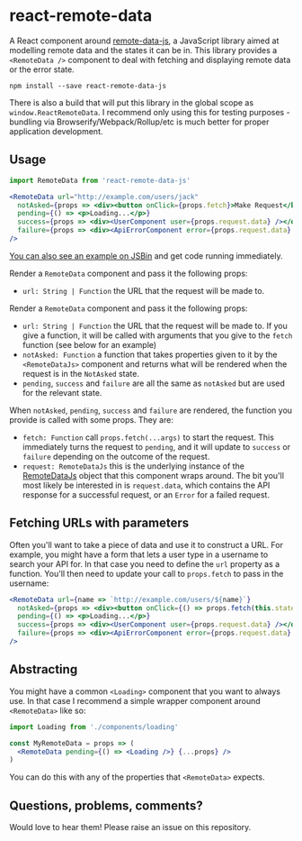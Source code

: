 # react-remote-data

A React component around [remote-data-js](https://github.com/jackfranklin/remote-data-js), a JavaScript library aimed at modelling remote data and the states it can be in. This library provides a `<RemoteData />` component to deal with fetching and displaying remote data or the error state.

```
npm install --save react-remote-data-js
```

There is also a build that will put this library in the global scope as `window.ReactRemoteData`. I recommend only using this for testing purposes - bundling via Browserify/Webpack/Rollup/etc is much better for proper application development.

## Usage

```jsx
import RemoteData from 'react-remote-data-js'

<RemoteData url="http://example.com/users/jack"
  notAsked={props => <div><button onClick={props.fetch}>Make Request</button></div>}
  pending={() => <p>Loading...</p>}
  success={props => <div><UserComponent user={props.request.data} /></div>}
  failure={props => <div><ApiErrorComponent error={props.request.data} /></div>}
/>
```

[You can also see an example on JSBin](http://jsbin.com/hucafupilo/edit?js,output) and get code running immediately.

Render a `RemoteData` component and pass it the following props:

- `url: String | Function` the URL that the request will be made to.

Render a `RemoteData` component and pass it the following props:

- `url: String | Function` the URL that the request will be made to. If you give a function, it will be called with arguments that you give to the `fetch` function (see below for an example)
- `notAsked: Function` a function that takes properties given to it by the `<RemoteDataJs>` component and returns what will be rendered when the request is in the `NotAsked` state.
- `pending`, `success` and `failure` are all the same as `notAsked` but are used for the relevant state.

When `notAsked`, `pending`, `success` and `failure` are rendered, the function you provide is called with some props. They are:

- `fetch: Function` call `props.fetch(...args)` to start the request. This immediately turns the request to `pending`, and it will update to `success` or `failure` depending on the outcome of the request.
- `request: RemoteDataJs` this is the underlying instance of the [RemoteDataJs](https://github.com/jackfranklin/remote-data-js) object that this component wraps around. The bit you'll most likely be interested in is `request.data`, which contains the API response for a successful request, or an `Error` for a failed request.

## Fetching URLs with parameters

Often you'll want to take a piece of data and use it to construct a URL. For example, you might have a form that lets a user type in a username to search your API for. In that case you need to define the `url` property as a function. You'll then need to update your call to `props.fetch` to pass in the username:

```jsx
<RemoteData url={name => `http://example.com/users/${name}`}
  notAsked={props => <div><button onClick={() => props.fetch(this.state.userName)}>Make Request</button></div>}
  pending={() => <p>Loading...</p>}
  success={props => <div><UserComponent user={props.request.data} /></div>}
  failure={props => <div><ApiErrorComponent error={props.request.data} /></div>}
/>
```

## Abstracting

You might have a common `<Loading>` component that you want to always use. In that case I recommend a simple wrapper component around `<RemoteData>` like so:

```jsx
import Loading from './components/loading'

const MyRemoteData = props => (
  <RemoteData pending={() => <Loading />} {...props} />
)
```

You can do this with any of the properties that `<RemoteData>` expects.

## Questions, problems, comments?

Would love to hear them! Please raise an issue on this repository.

